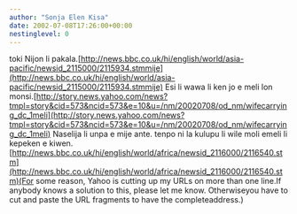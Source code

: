 ```yaml
---
author: "Sonja Elen Kisa"
date: 2002-07-08T17:26:00+00:00
nestinglevel: 0
---
```

toki Nijon li pakala.[http://news.bbc.co.uk/hi/english/world/asia-pacific/newsid_2115000/2115934.stmmije](http://news.bbc.co.uk/hi/english/world/asia-pacific/newsid_2115000/2115934.stmmije) Esi li wawa li ken jo e meli lon monsi.[http://story.news.yahoo.com/news?tmpl=story&cid=573&ncid=573&e=10&u=/nm/20020708/od_nm/wifecarrying_dc_1meli](http://story.news.yahoo.com/news?tmpl=story&cid=573&ncid=573&e=10&u=/nm/20020708/od_nm/wifecarrying_dc_1meli) Naselija li unpa e mije ante. tenpo ni la kulupu li wile moli emeli li kepeken e kiwen.[http://news.bbc.co.uk/hi/english/world/africa/newsid_2116000/2116540.stm](http://news.bbc.co.uk/hi/english/world/africa/newsid_2116000/2116540.stm)(For some reason, Yahoo is cutting up my URLs on more than one line.If anybody knows a solution to this, please let me know. Otherwiseyou have to cut and paste the URL fragments to have the completeaddress.)